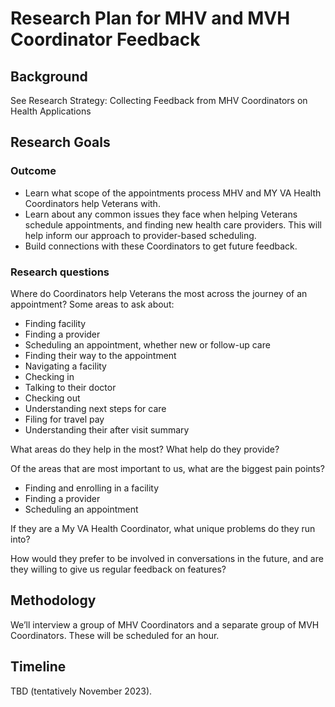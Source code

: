 # Research Plan for MHV and MVH Coordinator Feedback

## Background
See Research Strategy: Collecting Feedback from MHV Coordinators on Health Applications


## Research Goals

### Outcome
* Learn what scope of the appointments process MHV and MY VA Health Coordinators help Veterans with.
* Learn about any common issues they face when helping Veterans schedule appointments, and finding new health care providers.  This will help inform our approach to provider-based scheduling. 
* Build connections with these Coordinators to get future feedback.

### Research questions

Where do Coordinators help Veterans the most across the journey of an appointment? Some areas to ask about:
* Finding facility
* Finding a provider
* Scheduling an appointment, whether new or follow-up care
* Finding their way to the appointment
* Navigating a facility
* Checking in
* Talking to their doctor
* Checking out
* Understanding next steps for care
* Filing for travel pay
* Understanding their after visit summary

What areas do they help in the most? What help do they provide?

Of the areas that are most important to us, what are the biggest pain points?
* Finding and enrolling in a facility
* Finding a provider
* Scheduling an appointment

If they are a My VA Health Coordinator, what unique problems do they run into?

How would they prefer to be involved in conversations in the future, and are they willing to give us regular feedback on features?

## Methodology

We’ll interview a group of MHV Coordinators and a separate group of MVH Coordinators. These will be scheduled for an hour.


## Timeline
TBD (tentatively November 2023).
